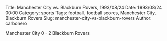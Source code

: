 Title: Manchester City vs. Blackburn Rovers, 1993/08/24
Date: 1993/08/24 00:00
Category: sports
Tags: football, football scores, Manchester City, Blackburn Rovers
Slug: manchester-city-vs-blackburn-rovers
Author: carbonero


Manchester City 0 - 2 Blackburn Rovers

